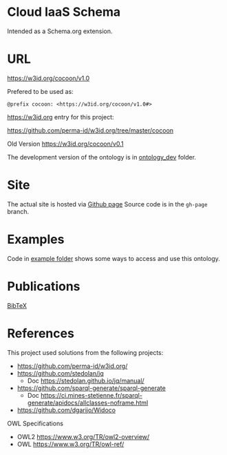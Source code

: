# Cloud IaaS Schema

Intended as a Schema.org extension.

# URL
https://w3id.org/cocoon/v1.0

Prefered to be used as:

    @prefix cocoon: <https://w3id.org/cocoon/v1.0#>

https://w3id.org entry for this project:

https://github.com/perma-id/w3id.org/tree/master/cocoon

Old Version https://w3id.org/cocoon/v0.1

The development version of the ontology is in [ontology_dev](ontology_dev/) folder.

# Site
The actual site is hosted via [Github page](https://miranda-zhang.github.io/cloud-computing-schema/v1.0/index-en.html)
Source code is in the `gh-page` branch.

# Examples

Code in [example folder](example/) shows some ways to access and use this ontology.

# Publications
[BibTeX](BibTeX.md)

# References
This project used solutions from the following projects:
* https://github.com/perma-id/w3id.org/
* https://github.com/stedolan/jq
    * Doc https://stedolan.github.io/jq/manual/
* https://github.com/sparql-generate/sparql-generate
    * Doc https://ci.mines-stetienne.fr/sparql-generate/apidocs/allclasses-noframe.html
* https://github.com/dgarijo/Widoco

OWL Specifications
* OWL2 https://www.w3.org/TR/owl2-overview/
* OWL https://www.w3.org/TR/owl-ref/
